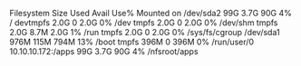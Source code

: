 Filesystem          Size  Used Avail Use% Mounted on
/dev/sda2            99G  3.7G   90G   4% /
devtmpfs            2.0G     0  2.0G   0% /dev
tmpfs               2.0G     0  2.0G   0% /dev/shm
tmpfs               2.0G  8.7M  2.0G   1% /run
tmpfs               2.0G     0  2.0G   0% /sys/fs/cgroup
/dev/sda1           976M  115M  794M  13% /boot
tmpfs               396M     0  396M   0% /run/user/0
10.10.10.172:/apps   99G  3.7G   90G   4% /nfsroot/apps
